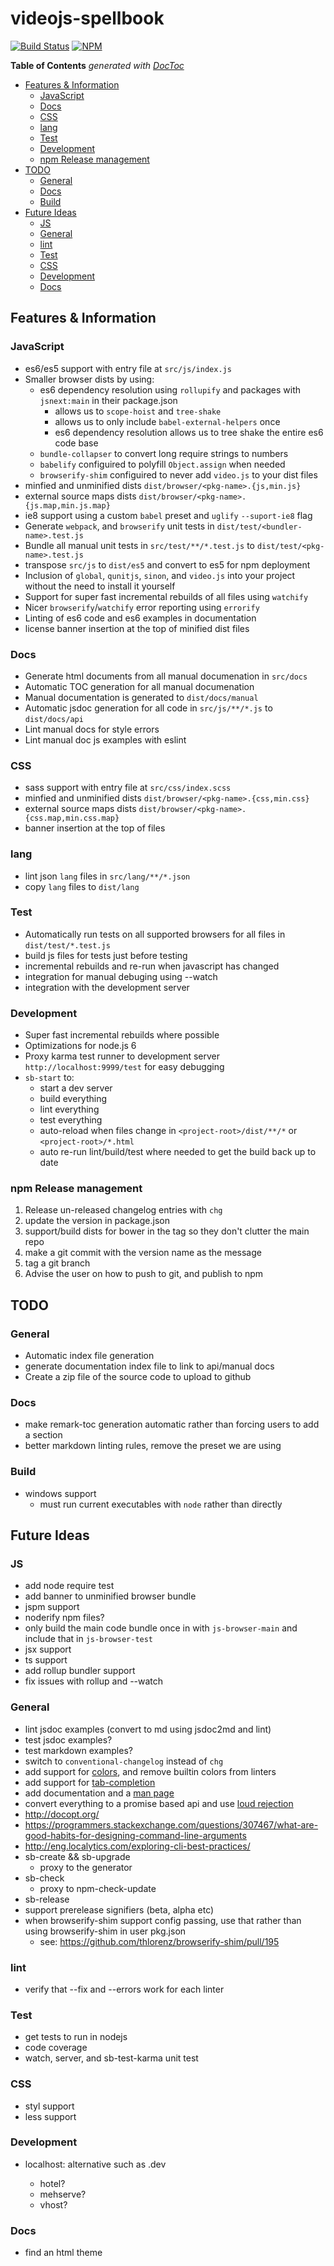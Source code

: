 # videojs-spellbook
[![Build Status](https://travis-ci.org/videojs/spellbook.svg?branch=master)](https://travis-ci.org/videojs/spellbook)
[![NPM](https://nodei.co/npm/videojs-spellbook.png)](https://nodei.co/npm/videojs-spellbook/)

<!-- START doctoc generated TOC please keep comment here to allow auto update -->
<!-- DON'T EDIT THIS SECTION, INSTEAD RE-RUN doctoc TO UPDATE -->
**Table of Contents**  *generated with [DocToc](https://github.com/thlorenz/doctoc)*

- [Features & Information](#features-&-information)
  - [JavaScript](#javascript)
  - [Docs](#docs)
  - [CSS](#css)
  - [lang](#lang)
  - [Test](#test)
  - [Development](#development)
  - [npm Release management](#npm-release-management)
- [TODO](#todo)
  - [General](#general)
  - [Docs](#docs-1)
  - [Build](#build)
- [Future Ideas](#future-ideas)
  - [JS](#js)
  - [General](#general-1)
  - [lint](#lint)
  - [Test](#test-1)
  - [CSS](#css-1)
  - [Development](#development-1)
  - [Docs](#docs-2)

<!-- END doctoc generated TOC please keep comment here to allow auto update -->

## Features & Information
### JavaScript
* es6/es5 support with entry file at `src/js/index.js`
* Smaller browser dists by using:
  - es6 dependency resolution using `rollupify` and packages with `jsnext:main` in their package.json
    - allows us to `scope-hoist` and `tree-shake`
    - allows us to only include `babel-external-helpers` once
    - es6 dependency resolution allows us to tree shake the entire es6 code base
  - `bundle-collapser` to convert long require strings to numbers
  - `babelify` configuired to polyfill `Object.assign` when needed
  - `browserify-shim` configuired to never add `video.js` to your dist files
* minfied and unminified dists `dist/browser/<pkg-name>.{js,min.js}`
* external source maps dists `dist/browser/<pkg-name>.{js.map,min.js.map}`
* ie8 support using a custom `babel` preset and `uglify` `--suport-ie8` flag
* Generate `webpack`, and `browserify` unit tests in `dist/test/<bundler-name>.test.js`
* Bundle all manual unit tests in `src/test/**/*.test.js` to `dist/test/<pkg-name>.test.js`
* transpose `src/js` to `dist/es5` and convert to es5 for npm deployment
* Inclusion of `global`, `qunitjs`, `sinon`, and `video.js` into your project without the need to install it yourself
* Support for super fast incremental rebuilds of all files using `watchify`
* Nicer `browserify`/`watchify` error reporting using `errorify`
* Linting of es6 code and es6 examples in documentation
* license banner insertion at the top of minified dist files

### Docs
* Generate html documents from all manual documenation in `src/docs`
* Automatic TOC generation for all manual documenation
* Manual documentation is generated to `dist/docs/manual`
* Automatic jsdoc generation for all code in `src/js/**/*.js` to `dist/docs/api`
* Lint manual docs for style errors
* Lint manual doc js examples with eslint

### CSS
* sass support with entry file at `src/css/index.scss`
* minfied and unminified dists `dist/browser/<pkg-name>.{css,min.css}`
* external source maps dists `dist/browser/<pkg-name>.{css.map,min.css.map}`
* banner insertion at the top of files

### lang
* lint json `lang` files in `src/lang/**/*.json`
* copy `lang` files to `dist/lang`

### Test
* Automatically run tests on all supported browsers for all files in `dist/test/*.test.js`
* build js files for tests just before testing
* incremental rebuilds and re-run when javascript has changed
* integration for manual debuging using --watch
* integration with the development server

### Development
* Super fast incremental rebuilds where possible
* Optimizations for node.js 6
* Proxy karma test runner to development server `http://localhost:9999/test` for easy debugging
* `sb-start` to:
  - start a dev server
  - build everything
  - lint everything
  - test everything
  - auto-reload when files change in `<project-root>/dist/**/*` or `<project-root>/*.html`
  - auto re-run lint/build/test where needed to get the build back up to date

### npm Release management
1. Release un-released changelog entries with `chg`
2. update the version in package.json
3. support/build dists for bower in the tag so they don't clutter the main repo
4. make a git commit with the version name as the message
5. tag a git branch
6. Advise the user on how to push to git, and publish to npm

## TODO
### General
* Automatic index file generation
* generate documentation index file to link to api/manual docs
* Create a zip file of the source code to upload to github

### Docs
* make remark-toc generation automatic rather than forcing users to add a section
* better markdown linting rules, remove the preset we are using

### Build
* windows support
  - must run current executables with `node` rather than directly

## Future Ideas
### JS
  * add node require test
  * add banner to unminified browser bundle
  * jspm support
  * noderify npm files?
  * only build the main code bundle once in with `js-browser-main` and include that in `js-browser-test`
  * jsx support
  * ts support
  * add rollup bundler support
  * fix issues with rollup and --watch

### General
* lint jsdoc examples (convert to md using jsdoc2md and lint)
* test jsdoc examples?
* test markdown examples?
* switch to `conventional-changelog` instead of `chg`
* add support for [colors](https://github.com/chalk/chalk), and remove builtin colors from linters
* add support for [tab-completion](https://github.com/mklabs/node-tabtab)
* add documentation and a [man page](https://github.com/wooorm/remark-man)
* convert everything to a promise based api and use [loud rejection](https://github.com/sindresorhus/loud-rejection)
* http://docopt.org/
* https://programmers.stackexchange.com/questions/307467/what-are-good-habits-for-designing-command-line-arguments
* http://eng.localytics.com/exploring-cli-best-practices/
* sb-create && sb-upgrade
  * proxy to the generator
* sb-check
  * proxy to npm-check-update
* sb-release
* support prerelease signifiers (beta, alpha etc)
* when browserify-shim support config passing, use that rather than using browserify-shim in user pkg.json
  * see: https://github.com/thlorenz/browserify-shim/pull/195

### lint
* verify that --fix and --errors work for each linter

### Test
* get tests to run in nodejs
* code coverage
* watch, server, and sb-test-karma unit test

### CSS
* styl support
* less support

### Development
* localhost:<port> alternative such as <module-name>.dev
  * hotel?
  * mehserve?
  * vhost?

### Docs
* find an html theme
